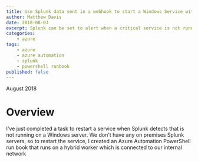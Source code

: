 ```yaml
---
title: Use Splunk data sent in a webhook to start a Windows Service with PowerShell and Azure Automation
author: Matthew Davis
date: 2018-08-03
excerpt: Splunk can be set to alert when a critical service is not running on a server. Data can be sent via a JSON payload to a webhook set up on Azure automation.
categories: 
    - azure
tags:
    - azure
    - azure automation
    - splunk
    - powershell runbook
published: false
---
```

August 2018

# Overview

I've just completed a task to restart a service when Splunk detects that is not running on a Windows server. We don't have any on premises Splunk servers, so to restart the service, I created an Azure Automation PowerShell run book that runs on a hybrid worker which is connected to our internal network
